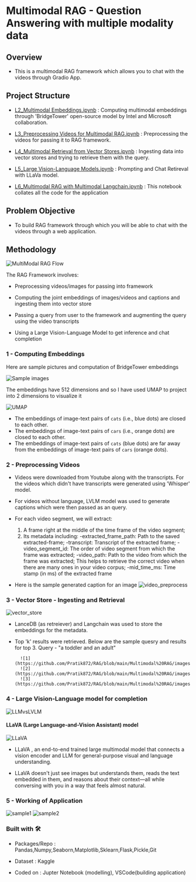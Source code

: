 # Multimodal RAG - Question Answering with multiple modality data

## Overview
- This is a multimodal RAG framework which allows you to chat with the videos through Gradio App.

## Project Structure
- [L2_Multimodal Embeddings.ipynb](https://github.com/Pratik872/RAG/blob/main/Multimodal%20RAG/L2_Multimodal%20Embeddings.ipynb) : Computing multimodal embeddings through 'BridgeTower' open-source model by Intel and Microsoft collaboration.

- [L3_Preprocessing Videos for Multimodal RAG.ipynb](https://github.com/Pratik872/RAG/blob/main/Multimodal%20RAG/L3_Preprocessing%20Videos%20for%20Multimodal%20RAG%20.ipynb) : Preprocessing the videos for passing it to RAG framework.

- [L4_Multimodal Retrieval from Vector Stores.ipynb](https://github.com/Pratik872/RAG/blob/main/Multimodal%20RAG/L4_Multimodal%20Retrieval%20from%20Vector%20Stores.ipynb) : Ingesting data into vector stores and trying to retrieve them with the query.

- [L5_Large Vision-Language Models.ipynb](https://github.com/Pratik872/RAG/blob/main/Multimodal%20RAG/L5_Large%20Vision-Language%20Models.ipynb) : Prompting and Chat Retireval with LLaVa model.

- [L6_Multimodal RAG with Multimodal Langchain.ipynb](https://github.com/Pratik872/RAG/blob/main/Multimodal%20RAG/L6_Multimodal%20RAG%20with%20Multimodal%20Langchain.ipynb) : This notebook collates all the code for the application

## Problem Objective
- To build RAG framework through which you will be able to chat with the videos through a web application.

## Methodology

![MultiModal RAG Flow](https://github.com/Pratik872/RAG/blob/main/Multimodal%20RAG/images/Multimodal_RAG_Flow.png)

The RAG Framework involves:
- Preprocessing videos/images for passing into framework

- Computing the joint embeddings of images/videos and captions and ingesting them into vector store

- Passing a query from user to the framework and augmenting the query using the video transcripts

- Using a Large Vision-Language Model to get inference and chat completion

### 1 - Computing Embeddings

Here are sample pictures and computation of BridgeTower embeddings

![Sample images](https://github.com/Pratik872/RAG/blob/main/Multimodal%20RAG/images/sample_images_embeds.png)

The embeddings have 512 dimensions and so I have used UMAP to project into 2 dimensions to visualize it

![UMAP](https://github.com/Pratik872/RAG/blob/main/Multimodal%20RAG/images/embeds_UMAP.png)

- The embeddings of image-text pairs of `cats` (i.e., blue dots) are
closed to each other.
- The embeddings of image-text pairs of `cars` (i.e., orange dots) are
closed to each other.
- The embeddings of image-text pairs of `cats` (blue dots) are far away
from the embeddings of image-text pairs of `cars` (orange dots).


### 2 - Preprocessing Videos

- Videos were downloaded from Youtube along with the transcripts. For the videos which didn't have transcripts were generated using 'Whisper' model.

- For videos without language, LVLM model was used to generate captions which were then passed as an query.

- For each video segment, we will extract:
    1. A frame right at the middle of the time frame of the video segment;
    2. Its metadata including:
        -extracted_frame_path: Path to the saved extracted-frame;
        -transcript: Transcript of the extracted frame;
        -video_segment_id: The order of video segment from which the frame was extracted;
        -video_path: Path to the video from which the frame was extracted; This helps to retrieve the correct video when there are many ones in your video corpus;
        -mid_time_ms: Time stamp (in ms) of the extracted frame

- Here is the sample generated caption for an image
 ![video_preprocess](https://github.com/Pratik872/RAG/blob/main/Multimodal%20RAG/images/video_preprocess.png)


### 3 - Vector Store - Ingesting and Retrieval
![vector_store](https://github.com/Pratik872/RAG/blob/main/Multimodal%20RAG/images/vector_stores.png)

- LanceDB (as retreiever) and Langchain was used to store the embeddings for the metadata.

- Top 'k' results were retrieved. Below are the sample quesry and results for top 3.
        Query - "a toddler and an adult"

        ![1](https://github.com/Pratik872/RAG/blob/main/Multimodal%20RAG/images/1.png)
        ![2](https://github.com/Pratik872/RAG/blob/main/Multimodal%20RAG/images/2.png)
        ![3](https://github.com/Pratik872/RAG/blob/main/Multimodal%20RAG/images/3.png)


### 4 - Large Vision-Language model for completion

![LLMvsLVLM](https://github.com/Pratik872/RAG/blob/main/Multimodal%20RAG/images/LLM%20vs%20LVLM.png)

#### LLaVA (Large Language-and-Vision Assistant) model
![LLaVA](https://github.com/Pratik872/RAG/blob/main/Multimodal%20RAG/images/LLaVA.png)
- LLaVA , an end-to-end trained large multimodal model that connects a vision encoder and LLM for general-purpose visual and language understanding.

- LLaVA doesn't just see images but understands them, reads the text embedded in them, and reasons about their context—all while conversing with you in a way that feels almost natural.


### 5 - Working of Application

![sample1](https://github.com/Pratik872/RAG/blob/main/Multimodal%20RAG/images/working1.png)
![sample2](https://github.com/Pratik872/RAG/blob/main/Multimodal%20RAG/images/working2.png)


### Built with 🛠️
- Packages/Repo : Pandas,Numpy,Seaborn,Matplotlib,Sklearn,Flask,Pickle,Git

- Dataset : Kaggle

- Coded on : Jupter Notebook (modelling), VSCode(building application)
